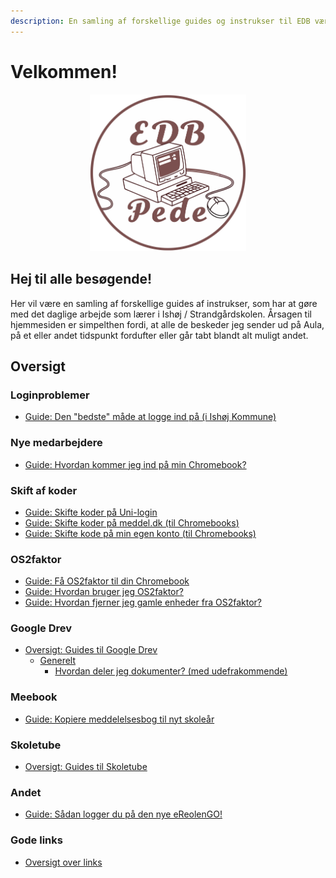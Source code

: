 ```yaml
---
description: En samling af forskellige guides og instrukser til EDB værktøjer
---
```


# Velkommen!

<div align="center"><img src=".gitbook/assets/edbpede.svg" alt="" width="250"></div>

## Hej til alle besøgende!

Her vil være en samling af forskellige guides af instrukser, som har at gøre med det daglige arbejde som lærer i Ishøj / Strandgårdskolen. Årsagen til hjemmesiden er simpelthen fordi, at alle de beskeder jeg sender ud på Aula, på et eller andet tidspunkt fordufter eller går tabt blandt alt muligt andet.

## Oversigt

### Loginproblemer

* [Guide: Den "bedste" måde at logge ind på (i Ishøj Kommune)](loginproblemer/den-bedste-made-at-logge-ind-pa.md)

### Nye medarbejdere

* [Guide: Hvordan kommer jeg ind på min Chromebook?](nye-medarbjedere/hvordan-kommer-jeg-pa-ind-min-chromebook.md)

### Skift af koder

* [Guide: Skifte koder på Uni-login](skift-af-koder/sadan-skifter-du-kode-pa-uni-login.md)
* [Guide: Skifte koder på meddel.dk (til Chromebooks](skift-af-koder/sadan-skifter-du-kode-pa-meddel.dk-til-chromebooks.md)[)](skift-af-koder/sadan-skifter-du-kode-pa-meddel.dk-til-chromebooks.md)
* [Guide: Skifte kode på min egen konto (til Chromebooks)](skift-af-koder/sadan-skifter-du-din-egen-kode-pa-din-chromebook.md)

### OS2faktor

* [Guide: Få OS2faktor til din Chromebook](os2faktor/fa-os2faktor-til-din-chromebook.md)
* [Guide: Hvordan bruger jeg OS2faktor?](os2faktor/hvordan-bruger-jeg-os2faktor.md)
* [Guide: Hvordan fjerner jeg gamle enheder fra OS2faktor?](os2faktor/hvordan-fjerner-jeg-gamle-enheder-fra-os2faktor.md)

### Google Drev

* [Oversigt: Guides til Google Drev](google-drev/oversigt/)
  * [Generelt](google-drev/oversigt/generelt/)
    * [Hvordan deler jeg dokumenter? (med udefrakommende)](google-drev/oversigt/generelt/hvordan-deler-jeg-dokumenter.md)

### Meebook

* [Guide: Kopiere meddelelsesbog til nyt skoleår](meebook/kopiere-meddelsesbog-til-nyt-skolear.md)

### Skoletube

* [Oversigt: Guides til Skoletube](skoletube/oversigt/)

### Andet

* [Guide: Sådan logger du på den nye eReolenGO!](andet/sadan-logger-du-pa-den-nye-ereolengo.md)

### Gode links

* [Oversigt over links](gode-links/oversigt-over-links.md)

